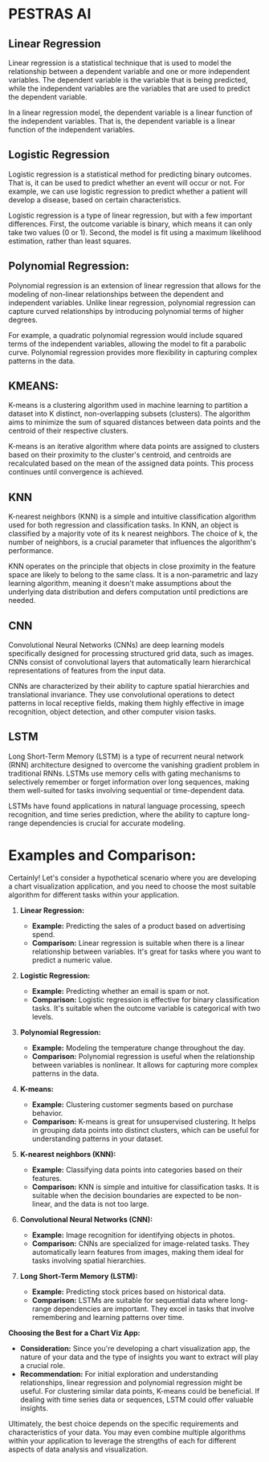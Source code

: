 # PESTRAS AI

## Linear Regression

Linear regression is a statistical technique that is used to model the relationship between a dependent variable and one or more independent variables. The dependent variable is the variable that is being predicted, while the independent variables are the variables that are used to predict the dependent variable.

In a linear regression model, the dependent variable is a linear function of the independent variables. That is, the dependent variable is a linear function of the independent variables.

## Logistic Regression

Logistic regression is a statistical method for predicting binary outcomes. That is, it can be used to predict whether an event will occur or not. For example, we can use logistic regression to predict whether a patient will develop a disease, based on certain characteristics.

Logistic regression is a type of linear regression, but with a few important differences. First, the outcome variable is binary, which means it can only take two values (0 or 1). Second, the model is fit using a maximum likelihood estimation, rather than least squares.

## Polynomial Regression:

Polynomial regression is an extension of linear regression that allows for the modeling of non-linear relationships between the dependent and independent variables. Unlike linear regression, polynomial regression can capture curved relationships by introducing polynomial terms of higher degrees.

For example, a quadratic polynomial regression would include squared terms of the independent variables, allowing the model to fit a parabolic curve. Polynomial regression provides more flexibility in capturing complex patterns in the data.

## KMEANS:

K-means is a clustering algorithm used in machine learning to partition a dataset into K distinct, non-overlapping subsets (clusters). The algorithm aims to minimize the sum of squared distances between data points and the centroid of their respective clusters.

K-means is an iterative algorithm where data points are assigned to clusters based on their proximity to the cluster's centroid, and centroids are recalculated based on the mean of the assigned data points. This process continues until convergence is achieved.

## KNN

K-nearest neighbors (KNN) is a simple and intuitive classification algorithm used for both regression and classification tasks. In KNN, an object is classified by a majority vote of its k nearest neighbors. The choice of k, the number of neighbors, is a crucial parameter that influences the algorithm's performance.

KNN operates on the principle that objects in close proximity in the feature space are likely to belong to the same class. It is a non-parametric and lazy learning algorithm, meaning it doesn't make assumptions about the underlying data distribution and defers computation until predictions are needed.

## CNN

Convolutional Neural Networks (CNNs) are deep learning models specifically designed for processing structured grid data, such as images. CNNs consist of convolutional layers that automatically learn hierarchical representations of features from the input data.

CNNs are characterized by their ability to capture spatial hierarchies and translational invariance. They use convolutional operations to detect patterns in local receptive fields, making them highly effective in image recognition, object detection, and other computer vision tasks.

## LSTM

Long Short-Term Memory (LSTM) is a type of recurrent neural network (RNN) architecture designed to overcome the vanishing gradient problem in traditional RNNs. LSTMs use memory cells with gating mechanisms to selectively remember or forget information over long sequences, making them well-suited for tasks involving sequential or time-dependent data.

LSTMs have found applications in natural language processing, speech recognition, and time series prediction, where the ability to capture long-range dependencies is crucial for accurate modeling.

# Examples and Comparison:

Certainly! Let's consider a hypothetical scenario where you are developing a chart visualization application, and you need to choose the most suitable algorithm for different tasks within your application.

1. **Linear Regression:**

   - **Example:** Predicting the sales of a product based on advertising spend.
   - **Comparison:** Linear regression is suitable when there is a linear relationship between variables. It's great for tasks where you want to predict a numeric value.

2. **Logistic Regression:**

   - **Example:** Predicting whether an email is spam or not.
   - **Comparison:** Logistic regression is effective for binary classification tasks. It's suitable when the outcome variable is categorical with two levels.

3. **Polynomial Regression:**

   - **Example:** Modeling the temperature change throughout the day.
   - **Comparison:** Polynomial regression is useful when the relationship between variables is nonlinear. It allows for capturing more complex patterns in the data.

4. **K-means:**

   - **Example:** Clustering customer segments based on purchase behavior.
   - **Comparison:** K-means is great for unsupervised clustering. It helps in grouping data points into distinct clusters, which can be useful for understanding patterns in your dataset.

5. **K-nearest neighbors (KNN):**

   - **Example:** Classifying data points into categories based on their features.
   - **Comparison:** KNN is simple and intuitive for classification tasks. It is suitable when the decision boundaries are expected to be non-linear, and the data is not too large.

6. **Convolutional Neural Networks (CNN):**

   - **Example:** Image recognition for identifying objects in photos.
   - **Comparison:** CNNs are specialized for image-related tasks. They automatically learn features from images, making them ideal for tasks involving spatial hierarchies.

7. **Long Short-Term Memory (LSTM):**
   - **Example:** Predicting stock prices based on historical data.
   - **Comparison:** LSTMs are suitable for sequential data where long-range dependencies are important. They excel in tasks that involve remembering and learning patterns over time.

**Choosing the Best for a Chart Viz App:**

- **Consideration:** Since you're developing a chart visualization app, the nature of your data and the type of insights you want to extract will play a crucial role.
- **Recommendation:** For initial exploration and understanding relationships, linear regression and polynomial regression might be useful. For clustering similar data points, K-means could be beneficial. If dealing with time series data or sequences, LSTM could offer valuable insights.

Ultimately, the best choice depends on the specific requirements and characteristics of your data. You may even combine multiple algorithms within your application to leverage the strengths of each for different aspects of data analysis and visualization.
